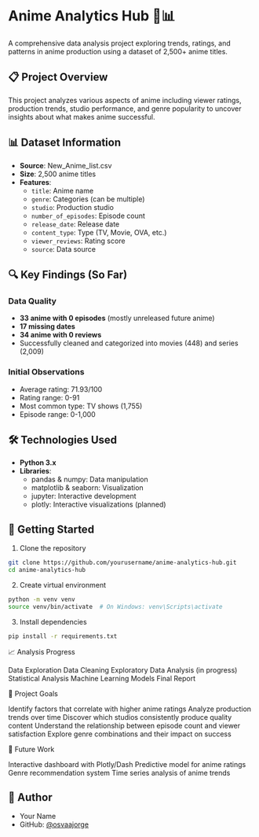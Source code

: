 # Anime Analytics Hub 🎌📊

A comprehensive data analysis project exploring trends, ratings, and patterns in anime production using a dataset of 2,500+ anime titles.

## 📋 Project Overview

This project analyzes various aspects of anime including viewer ratings, production trends, studio performance, and genre popularity to uncover insights about what makes anime successful.

## 📊 Dataset Information

- **Source**: New_Anime_list.csv
- **Size**: 2,500 anime titles
- **Features**: 
  - `title`: Anime name
  - `genre`: Categories (can be multiple)
  - `studio`: Production studio
  - `number_of_episodes`: Episode count
  - `release_date`: Release date
  - `content_type`: Type (TV, Movie, OVA, etc.)
  - `viewer_reviews`: Rating score
  - `source`: Data source

## 🔍 Key Findings (So Far)

### Data Quality
- **33 anime with 0 episodes** (mostly unreleased future anime)
- **17 missing dates** 
- **34 anime with 0 reviews**
- Successfully cleaned and categorized into movies (448) and series (2,009)

### Initial Observations
- Average rating: 71.93/100
- Rating range: 0-91
- Most common type: TV shows (1,755)
- Episode range: 0-1,000

## 🛠️ Technologies Used

- **Python 3.x**
- **Libraries**:
  - pandas & numpy: Data manipulation
  - matplotlib & seaborn: Visualization
  - jupyter: Interactive development
  - plotly: Interactive visualizations (planned)

## 🚀 Getting Started

1. Clone the repository
```bash
git clone https://github.com/yourusername/anime-analytics-hub.git
cd anime-analytics-hub
```

2. Create virtual environment
```bash
python -m venv venv
source venv/bin/activate  # On Windows: venv\Scripts\activate
```

3. Install dependencies
```bash
pip install -r requirements.txt
```

📈 Analysis Progress

 Data Exploration
 Data Cleaning
 Exploratory Data Analysis (in progress)
 Statistical Analysis
 Machine Learning Models
 Final Report

🎯 Project Goals

Identify factors that correlate with higher anime ratings
Analyze production trends over time
Discover which studios consistently produce quality content
Understand the relationship between episode count and viewer satisfaction
Explore genre combinations and their impact on success

📝 Future Work

Interactive dashboard with Plotly/Dash
Predictive model for anime ratings
Genre recommendation system
Time series analysis of anime trends

## 👤 Author

- Your Name
- GitHub: [@osvaajorge](https://github.com/osvajorge)

